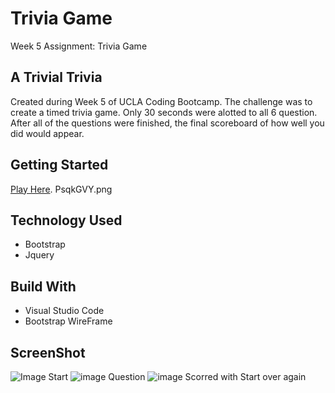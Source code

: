 # Trivia Game

Week 5 Assignment: Trivia Game

## A Trivial Trivia 

Created during Week 5 of UCLA Coding Bootcamp. The challenge was to create a timed trivia game.
Only 30 seconds were alotted to all 6 question.
After all of the questions were finished, the final scoreboard of how well you did would appear.

## Getting Started

[Play Here](https://knazim667.github.io/TriviaGame/).
PsqkGVY.png
## Technology Used

- Bootstrap
- Jquery

## Build With

- Visual Studio Code
- Bootstrap WireFrame

## ScreenShot

![Image](https://i.imgur.com/3H4lqAm.png)
Start
![image](https://i.imgur.com/n4UbUgJ.png)
Question
![image](https://i.imgur.com/0pQnuW3.png)
Scorred with Start over again
